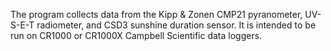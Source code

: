 The program collects data from the Kipp & Zonen CMP21 pyranometer, UV-S-E-T radiometer, and CSD3 sunshine duration sensor. It is intended to be run on CR1000 or CR1000X Campbell Scientific data loggers.
